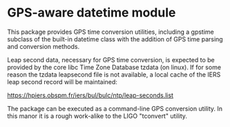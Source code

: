 GPS-aware datetime module
=========================

This package provides GPS time conversion utilities, including a
gpstime subclass of the built-in datetime class with the addition of
GPS time parsing and conversion methods.

Leap second data, necessary for GPS time conversion, is expected to be
provided by the core libc Time Zone Database tzdata (on linux).  If
for some reason the tzdata leapsecond file is not available, a local
cache of the IERS leap second record will be maintained:

  https://hpiers.obspm.fr/iers/bul/bulc/ntp/leap-seconds.list

The package can be executed as a command-line GPS conversion utility.
In this manor it is a rough work-alike to the LIGO "tconvert" utility.
